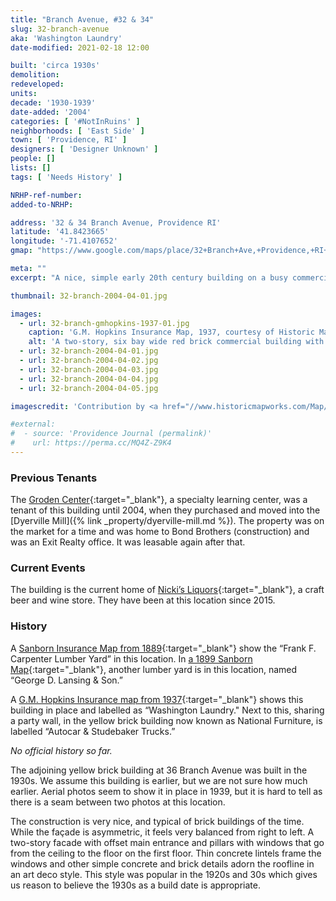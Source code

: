 ```yaml
---
title: "Branch Avenue, #32 & 34"
slug: 32-branch-avenue
aka: 'Washington Laundry'
date-modified: 2021-02-18 12:00

built: 'circa 1930s'
demolition: 
redeveloped: 
units:
decade: '1930-1939'
date-added: '2004'
categories: [ '#NotInRuins' ]
neighborhoods: [ 'East Side' ]
town: [ 'Providence, RI' ]
designers: [ 'Designer Unknown' ]
people: []
lists: []
tags: [ 'Needs History' ]

NRHP-ref-number:
added-to-NRHP:

address: '32 & 34 Branch Avenue, Providence RI'
latitude: '41.8423665'
longitude: '-71.4107652'
gmap: "https://www.google.com/maps/place/32+Branch+Ave,+Providence,+RI+02904/@41.8423665,-71.4107652,17z/data=!3m1!4b1!4m5!3m4!1s0x89e444e0da8f7117:0x90b0a921f9812968!8m2!3d41.8423665!4d-71.4085765"

meta: ""
excerpt: "A nice, simple early 20th century building on a busy commercial corridor with some subtle Art Deco details"

thumbnail: 32-branch-2004-04-01.jpg

images:
  - url: 32-branch-gmhopkins-1937-01.jpg
    caption: 'G.M. Hopkins Insurance Map, 1937, courtesy of Historic MapWorks'
    alt: 'A two-story, six bay wide red brick commercial building with concrete, Art Deco-style decorative cornice elements sitting above a concrete stringcourse. The facade is nicely but simply detailed, while the other three sides of the building have little to no detail.'
  - url: 32-branch-2004-04-01.jpg
  - url: 32-branch-2004-04-02.jpg
  - url: 32-branch-2004-04-03.jpg
  - url: 32-branch-2004-04-04.jpg
  - url: 32-branch-2004-04-05.jpg

imagescredit: 'Contribution by <a href="//www.historicmapworks.com/Map/US/895481/Plate+024/Providence+1937/Rhode+Island/" target="_blank">Historic MapWorks</a>'

#external:
#  - source: 'Providence Journal (permalink)'
#    url: https://perma.cc/MQ4Z-Z9K4
---
```


### Previous Tenants

The [Groden Center](//www.grodencenter.org){:target="_blank"}, a specialty learning center, was a tenant of this building until 2004, when they purchased and moved into the [Dyerville Mill]({% link _property/dyerville-mill.md %}). The property was on the market for a time and was home to Bond Brothers (construction) and was an Exit Realty office. It was leasable again after that. 


### Current Events

The building is the current home of [Nicki’s Liquors](//nikkisliquors.com){:target="_blank"}, a craft beer and wine store. They have been at this location since 2015.


### History

A [Sanborn Insurance Map from 1889](//repository.library.brown.edu/studio/item/bdr:213551/){:target="_blank"} show the “Frank F. Carpenter Lumber Yard” in this location. In [a 1899 Sanborn Map](//repository.library.brown.edu/studio/item/bdr:213318/){:target="_blank"}, another lumber yard is in this location, named “George D. Lansing & Son.”

A [G.M. Hopkins Insurance map from 1937](//www.historicmapworks.com/Map/US/895481/Plate+024/Providence+1937/Rhode+Island/){:target="_blank"} shows this building in place and labelled as “Washington Laundry." Next to this, sharing a party wall, in the yellow brick building now known as National Furniture, is labelled “Autocar & Studebaker Trucks.”

_No official history so far._ 

The adjoining yellow brick building at 36 Branch Avenue was built in the 1930s. We assume this building is earlier, but we are not sure how much earlier. Aerial photos seem to show it in place in 1939, but it is hard to tell as there is a seam between two photos at this location. 

The construction is very nice, and typical of brick buildings of the time. While the façade is asymmetric, it feels very balanced from right to left. A two-story facade with offset main entrance and pillars with windows that go from the ceiling to the floor on the first floor. Thin concrete lintels frame the windows and other simple concrete and brick details adorn the roofline in an art deco style. This style was popular in the 1920s and 30s which gives us reason to believe the 1930s as a build date is appropriate. 